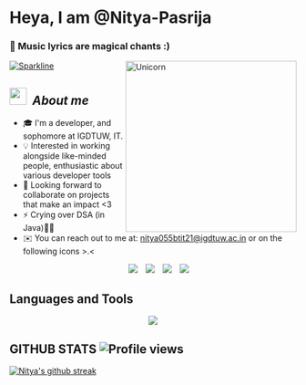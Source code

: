 # **Heya, I am @Nitya-Pasrija**
### 💬 Music lyrics are magical chants :)

[![Sparkline](https://stars.medv.io/Naereen/badges.svg)](https://stars.medv.io/Nitya-Pasrija/badges)
<img align="right" width=300px alt="Unicorn" src="https://c.tenor.com/GN73MKBawZYAAAAi/busy-cute.gif" />
## <img src="https://media.giphy.com/media/ObNTw8Uzwy6KQ/giphy.gif" width="30px">&nbsp; ***About me***
- 🎓 I'm a developer, and sophomore at IGDTUW, IT.
- 💡 Interested in working alongside like-minded people, enthusiastic about various developer tools 
- 💞️ Looking forward to collaborate on projects that make an impact <3
- ⚡ Crying over DSA (in Java)👀👀 
- ✉️ You can reach out to me at: nitya055btit21@igdtuw.ac.in or on the following icons >.<

<p align="center">

 <div align="center"  class="icons-social" style="margin-left: 10px;">
        <a style="margin-left: 10px;"  target="_blank" href="https://www.linkedin.com/in/nitya-pasrija/">
			<img src="https://img.icons8.com/doodle/40/000000/linkedin--v2.png"></a>
        <a style="margin-left: 10px;" target="_blank" href="https://github.com/Nitya-Pasrija">
		<img src="https://img.icons8.com/doodle/40/000000/github--v1.png"></a>
		<a style="margin-left: 10px;" target="_blank" href="https://stackoverflow.com/users/19962964/nitya">
				<img src="https://img.icons8.com/external-tal-revivo-color-tal-revivo/40/000000/external-stack-overflow-is-a-question-and-answer-site-for-professional-logo-color-tal-revivo.png"></a>
		<a style="margin-left: 10px;" target="_blank" href="https://twitter.com/NityaPasrija">
			<img src="https://img.icons8.com/doodle/1x/twitter-squared--v2.png" ></a>
      </div>

</p>

## Languages and Tools

<p align="center">
  <a href="https://skillicons.dev">
    <img src="https://skillicons.dev/icons?i=git,github,c,cpp,java,flutter,dart,react,css,html,js,mysql,nodejs,postman,py,tailwind,firebase,mongodb&perline=9" />
  </a>
</p>

## GITHUB STATS  ![Profile views](https://gpvc.arturio.dev/Nitya-Pasrija)
[![Nitya's github streak](https://github-readme-streak-stats.herokuapp.com/?user=Nitya-Pasrija&theme=highcontrast)](https://github.com/DenverCoder1/github-readme-streak-stats)





